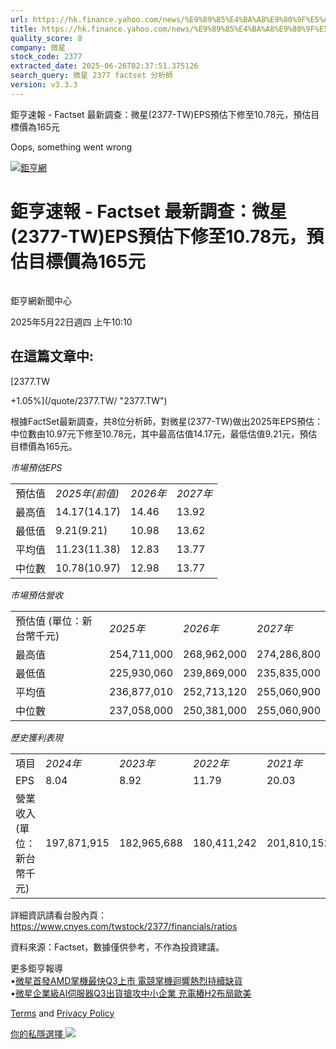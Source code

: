 ```yaml
---
url: https://hk.finance.yahoo.com/news/%E9%89%85%E4%BA%A8%E9%80%9F%E5%A0%B1-factset-%E6%9C%80%E6%96%B0%E8%AA%BF%E6%9F%A5-%E5%BE%AE%E6%98%9F-2377-141030947.html
title: https://hk.finance.yahoo.com/news/%E9%89%85%E4%BA%A8%E9%80%9F%E5%A0%B1-factset-%E6%9C%80%E6%96%B0%E8
quality_score: 8
company: 微星
stock_code: 2377
extracted_date: 2025-06-26T02:37:51.375126
search_query: 微星 2377 factset 分析師
version: v3.3.3
---
```


鉅亨速報 - Factset 最新調查：微星(2377-TW)EPS預估下修至10.78元，預估目標價為165元 


Oops, something went wrong

 

[![鉅亨網](https://s.yimg.com/ny/api/res/1.2/UM5hrThmhlnSiBO4o4qlLg--/YXBwaWQ9aGlnaGxhbmRlcjt3PTE0NjtoPTQ4O2NmPXdlYnA-/https://s.yimg.com/os/creatr-uploaded-images/2020-01/147c7630-36ab-11ea-ae7c-5ee7a0016555)](http://www.cnyes.com/ "鉅亨網")

# 鉅亨速報 - Factset 最新調查：微星(2377-TW)EPS預估下修至10.78元，預估目標價為165元

![](data:image/gif;base64,R0lGODlhAQABAIAAAAAAAP///ywAAAAAAQABAAACAUwAOw==)

鉅亨網新聞中心

2025年5月22日週四 上午10:10

## 在這篇文章中:

[2377.TW

+1.05%](/quote/2377.TW/ "2377.TW")

根據FactSet最新調查，共8位分析師，對微星(2377-TW)做出2025年EPS預估：中位數由10.97元下修至10.78元，其中最高估值14.17元，最低估值9.21元，預估目標價為165元。

*市場預估EPS*

|  |  |  |  |
| --- | --- | --- | --- |
| 預估值 | *2025年(前值)* | *2026年* | *2027年* |
| 最高值 | 14.17(14.17) | 14.46 | 13.92 |
| 最低值 | 9.21(9.21) | 10.98 | 13.62 |
| 平均值 | 11.23(11.38) | 12.83 | 13.77 |
| 中位數 | 10.78(10.97) | 12.98 | 13.77 |

*市場預估營收*

|  |  |  |  |
| --- | --- | --- | --- |
| 預估值 (單位：新台幣千元) | *2025年* | *2026年* | *2027年* |
| 最高值 | 254,711,000 | 268,962,000 | 274,286,800 |
| 最低值 | 225,930,060 | 239,869,000 | 235,835,000 |
| 平均值 | 236,877,010 | 252,713,120 | 255,060,900 |
| 中位數 | 237,058,000 | 250,381,000 | 255,060,900 |

*歷史獲利表現*

|  |  |  |  |  |
| --- | --- | --- | --- | --- |
| 項目 | *2024年* | *2023年* | *2022年* | *2021年* |
| EPS | 8.04 | 8.92 | 11.79 | 20.03 |
| 營業收入 (單位：新台幣千元) | 197,871,915 | 182,965,688 | 180,411,242 | 201,810,152 |

詳細資訊請看台股內頁：  
<https://www.cnyes.com/twstock/2377/financials/ratios>

資料來源：Factset，數據僅供參考，不作為投資建議。

更多鉅亨報導  
•[微星首發AMD掌機最快Q3上市 電競掌機迴響熱烈持續缺貨](https://news.cnyes.com/news/id/5989679?utm_source=yahoo&utm_medium=RSS&utm_campaign=relate)  
•[微星企業級AI伺服器Q3出貨搶攻中小企業 充電樁H2布局歐美](https://news.cnyes.com/news/id/5989688?utm_source=yahoo&utm_medium=RSS&utm_campaign=relate)

[Terms](https://guce.yahoo.com/terms?locale=zh-Hant-HK)  and [Privacy Policy](https://guce.yahoo.com/privacy-policy?locale=zh-Hant-HK)

[你的私隱選擇 ![](https://s.yimg.com/dv/static/siteApp/img/privacy-choice-control.png)](https://guce.yahoo.com/state-controls?locale=zh-Hant-HK&state=VA)